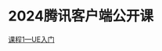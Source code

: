 # 2024腾讯客户端公开课

[课程1—UE入门](https://github.com/Don-James-shrinp/2024TencentClient/tree/main/Notes/Tencent2024-lesson1.md)
